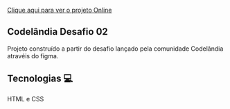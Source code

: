 [Clique aqui para ver o projeto Online](https://igorbranquinho.github.io/PageLogin/)

<h2> Codelândia Desafio 02 </h2>

Projeto construído a partir do desafio lançado pela comunidade Codelândia atravéis do figma.

<h2> Tecnologias 💻 </h2>

HTML e CSS


